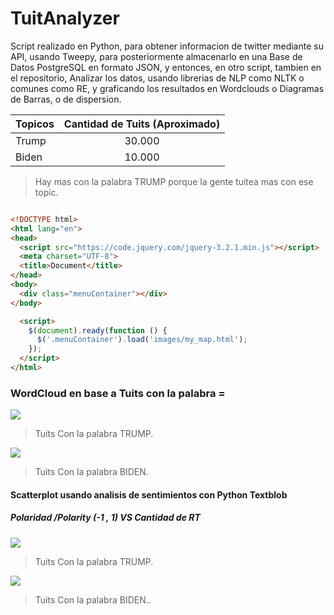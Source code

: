 # TuitAnalyzer

Script realizado en Python, para obtener informacion de twitter mediante su API, usando Tweepy, para posteriormente almacenarlo en una Base de Datos PostgreSQL en formato JSON, y entonces, en otro script, tambien en el repositorio, Analizar los datos, usando librerias de NLP como NLTK o comunes como RE, y graficando los resultados en Wordclouds o Diagramas de Barras, o de dispersion.

| Topicos | Cantidad de Tuits (Aproximado) |
| :------ | :----------------------------: |
| Trump   |             30.000             |
| Biden   |             10.000             |
> Hay mas con la palabra TRUMP porque la gente tuitea mas con ese topic.


```html

<!DOCTYPE html>
<html lang="en">
<head>
  <script src="https://code.jquery.com/jquery-3.2.1.min.js"></script>
  <meta charset="UTF-8">
  <title>Document</title>
</head>
<body>
  <div class="menuContainer"></div>
</body>

  <script>
    $(document).ready(function () {
      $('.menuContainer').load('images/my_map.html');
    });
  </script>
</html>

```




### WordCloud en base a Tuits con la palabra = 
![](https://github.com/AnthonyPernia/TuitsAnalyzerElection/blob/master/images/a_wordcloud.png)
> Tuits Con la palabra TRUMP.


![](https://github.com/AnthonyPernia/TuitsAnalyzerElection/blob/master/images/b_wordcloud.png)
> Tuits Con la palabra BIDEN.


#### Scatterplot usando analisis de sentimientos con Python Textblob
##### Polaridad /Polarity (-1 , 1) VS Cantidad de RT 

![](https://github.com/AnthonyPernia/TuitsAnalyzerElection/blob/master/images/a_polarity.png)
> Tuits Con la palabra TRUMP.

![](https://github.com/AnthonyPernia/TuitsAnalyzerElection/blob/master/images/b_polarity.png)
> Tuits Con la palabra BIDEN..
